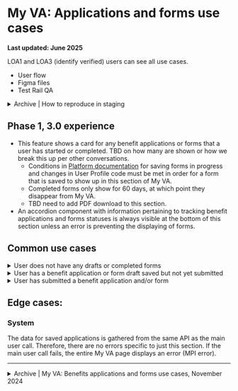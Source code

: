 # My VA: Applications and forms use cases

**Last updated: June 2025**

LOA1 and LOA3 (identify verified) users can see all use cases.

- User flow
- Figma files
- Test Rail QA

<details><summary>Archive | How to reproduce in staging</summary>

- [User has a benefit application or form draft saved but not yet submitted](https://github.com/department-of-veterans-affairs/va.gov-team/blob/master/products/identity-personalization/my-va/use-cases/benefit-applications-and-forms-use-cases/user-has-applications-drafts.md#how-to-reproduce)
- [User has submitted a benefit application and/or form](https://github.com/department-of-veterans-affairs/va.gov-team/blob/master/products/identity-personalization/my-va/use-cases/benefit-applications-and-forms-use-cases/user-has-applications-and-or-forms.md#how-to-reproduce)
- [User has no benefit applications, forms, or drafts saved](https://github.com/department-of-veterans-affairs/va.gov-team/blob/master/products/identity-personalization/my-va/use-cases/benefit-applications-and-forms-use-cases/user-has-no-applications-forms-or-drafts.md#how-to-reproduce)

</details>


## Phase 1, 3.0 experience
- This feature shows a card for any benefit applications or forms that a user has started or completed. TBD on how many are shown or how we break this up per other conversations.
  - Conditions in [Platform documentation](https://depo-platform-documentation.scrollhelp.site/developer-docs/va-forms-library-how-to-set-up-save-in-progress-si#VAFormsLibrary-HowtosetupSaveInProgress(SiP)-MyVAPage) for saving forms in progress and changes in User Profile code must be met in order for a form that is saved to show up in this section of My VA.
  - Completed forms only show for 60 days, at which point they disappear from My VA.
  - TBD need to add PDF download to this section.
- An accordion component with information pertaining to tracking benefit applications and forms statuses is always visible at the bottom of this section unless an error is preventing the displaying of forms.


## Common use cases

<details><summary>User does not have any drafts or completed forms</summary>

- **Use case:** When a user does not have any saved benefit application drafts, they will see ... TBD.
- **Status code:** TBD
- **Content:**

You have no benefit application drafts to show.

- **Format:** TBD
- [Link to designs]
- [Link to code]

</details>


<details><summary>User has a benefit application or form draft saved but not yet submitted</summary>

- **Use case:** When a user has a benefit application draft saved in progress, they will see a card in this section that tells them the form code, application type, an expiration date for the application, the date that they last saved it, and a link to continue the application.
- **Status code:** TBD
- **Content:** TBD
- **Format:** [Card component](https://design.va.gov/components/card)
- [Link to designs]
- [Link to code](https://github.com/department-of-veterans-affairs/va.gov-team/blob/master/products/identity-personalization/my-va/engineering-docs/frontend/benefit-applications-and-forms.md)

</details>


<details><summary>User has submitted a benefit application and/or form</summary>

- **Use case:** When a user has submitted a supported application or form, they will see a card that provide submission information and errors in cases of action is needed. Cards only stay for 60 days then are removed from My VA. TBD need direction on PDFs.
- **Status code:** TBD
- **Content:**

   - Current step in the submission process (Submission in progress, Received, or Action needed)
   - Form name
   - Form code
   - Submitted on date
   - Last updated date
   - IF action needed: an error alert

- **Format:** [Card component](https://design.va.gov/components/card)
- [Link to designs]
- [Link to code](https://github.com/department-of-veterans-affairs/va.gov-team/blob/master/products/identity-personalization/my-va/engineering-docs/frontend/benefit-applications-and-forms.md)

</details>


## Edge cases:

### System
The data for saved applications is gathered from the same API as the main user call. Therefore, there are no errors specific to just this section. If the main user call fails, the entire My VA page displays an error (MPI error).

---

<details><summary>Archive | My VA: Benefits applications and forms use cases, November 2024</summary>

# My VA: Applications and forms use cases

**Last updated:** November 13, 2024 - updated links

There are two different types of content that can be shown in the Benefit application and forms section of My VA: 
- __Drafts__
- __Submitted applications and forms (that are supported)__

In addition, the section may have neither drafts nor forms. 

## Overview of Drafts:

- For all of these use cases, the user must be LOA3 (identity verified). All LOA3 (and LOA1) users will see this section on My VA.
- This feature shows a card for any benefit applications that a user has started and saved but not yet submitted, or text stating that the user has no benefit applications or forms (if there are no tracked submitted forms as well).
  - Conditions in [Platform documentation](https://depo-platform-documentation.scrollhelp.site/developer-docs/va-forms-library-how-to-set-up-save-in-progress-si#VAFormsLibrary-HowtosetupSaveInProgress(SiP)-MyVAPage) for saving forms in progress and changes in User Profile code must be met in order for a form that is saved to show up in this section of My VA.
- An 'accordion' component with information pertaining to tracking benefit application and form statuses is visible at the bottom of this section unless an error is preventing the display of forms.

## Common use cases:

- [User has a benefit application or form draft saved but not yet submitted](https://github.com/department-of-veterans-affairs/va.gov-team/blob/master/products/identity-personalization/my-va/use-cases/benefit-applications-and-forms-use-cases/user-has-applications-drafts.md)
- [User has a benefit application or form that's been submitted and is trackable](https://github.com/department-of-veterans-affairs/va.gov-team/blob/master/products/identity-personalization/my-va/use-cases/benefit-applications-and-forms-use-cases/user-has-applications-and-or-forms.md)
- [User has no benefit applications and/or forms being tracked, or drafts saved](https://github.com/department-of-veterans-affairs/va.gov-team/blob/master/products/identity-personalization/my-va/use-cases/benefit-applications-and-forms-use-cases/user-has-no-applications-forms-or-drafts.md)

## Edge cases:

### System:
The data for saved applications is gathered from the same API as the main user call. Therefore, there are no errors specific to just this section. If the main user call fails, the entire My VA page displays an error (MPI error).

## Flow diagrams:
- [User flow for benefit applications and forms (including drafts) on My VA](https://www.figma.com/file/15yOY4VEzitxm5tRMDiAzz/My-VA?type=design&node-id=0%3A7642&mode=design&t=CREOF8xG3jKa75nz-1)

## Overview of Submitted Forms:

- For all of these use cases, the user must be LOA3 (identity verified). All LOA3 (and LOA1) users will see this section on My VA.
- This feature shows a card for any benefit application or form that a user has completed and submitted __that can be tracked and displayed on My VA__, or text stating that the user has no benefit applications or forms (if there are no drafts as well).
- Submitted form cards have three different states: submission in progress, received, and action needed

</details>
